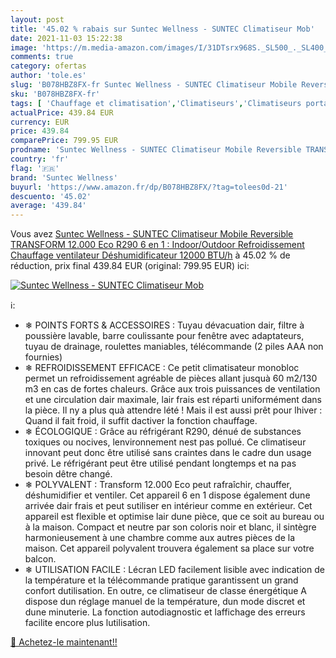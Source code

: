 ```yaml
---
layout: post
title: '45.02 % rabais sur Suntec Wellness - SUNTEC Climatiseur Mob'
date: 2021-11-03 15:22:38
image: 'https://m.media-amazon.com/images/I/31DTsrx968S._SL500_._SL400_.jpg'
comments: true
category: ofertas
author: 'tole.es'
slug: 'B078HBZ8FX-fr Suntec Wellness - SUNTEC Climatiseur Mobile Reversible...'
sku: 'B078HBZ8FX-fr'
tags: [ 'Chauffage et climatisation','Climatiseurs','Climatiseurs portables','Cuisine et Maison','suntec wellness', ]
actualPrice: 439.84 EUR
currency: EUR
price: 439.84
comparePrice: 799.95 EUR
prodname: 'Suntec Wellness - SUNTEC Climatiseur Mobile Reversible TRANSFORM 12.000 Eco R290  6 en 1 : Indoor/Outdoor Refroidissement  Chauffage  ventilateur  Déshumidificateur 12000 BTU/h'
country: 'fr'
flag: '🇫🇷'
brand: 'Suntec Wellness'
buyurl: 'https://www.amazon.fr/dp/B078HBZ8FX/?tag=tolees0d-21'
descuento: '45.02'
average: '439.84'
---
```


Vous avez [Suntec Wellness - SUNTEC Climatiseur Mobile Reversible TRANSFORM 12.000 Eco R290  6 en 1 : Indoor/Outdoor Refroidissement  Chauffage  ventilateur  Déshumidificateur 12000 BTU/h](https://www.amazon.fr/dp/B078HBZ8FX/?tag=tolees0d-21)  à  45.02 % de réduction, prix final  439.84 EUR (original: 799.95 EUR) ici:

[![Suntec Wellness - SUNTEC Climatiseur Mob](https://m.media-amazon.com/images/I/31DTsrx968S._SL500_._SL400_.jpg)](https://www.amazon.fr/dp/B078HBZ8FX/?tag=tolees0d-21)

ℹ️:

- ❄ POINTS FORTS & ACCESSOIRES : Tuyau dévacuation dair, filtre à poussière lavable, barre coulissante pour fenêtre avec adaptateurs, tuyau de drainage, roulettes maniables, télécommande (2 piles AAA non fournies)
- ❄ REFROIDISSEMENT EFFICACE : Ce petit climatisateur monobloc permet un refroidissement agréable de pièces allant jusquà 60 m2/130 m3 en cas de fortes chaleurs. Grâce aux trois puissances de ventilation et une circulation dair maximale, lair frais est réparti uniformément dans la pièce. Il ny a plus quà attendre lété ! Mais il est aussi prêt pour lhiver : Quand il fait froid, il suffit dactiver la fonction chauffage.
- ❄ ÉCOLOGIQUE : Grâce au réfrigérant R290, dénué de substances toxiques ou nocives, lenvironnement nest pas pollué. Ce climatiseur innovant peut donc être utilisé sans craintes dans le cadre dun usage privé. Le réfrigérant peut être utilisé pendant longtemps et na pas besoin dêtre changé.
- ❄ POLYVALENT : Transform 12.000 Eco peut rafraîchir, chauffer, déshumidifier et ventiler. Cet appareil 6 en 1 dispose également dune arrivée dair frais et peut sutiliser en intérieur comme en extérieur. Cet appareil est flexible et optimise lair dune pièce, que ce soit au bureau ou à la maison. Compact et neutre par son coloris noir et blanc, il sintègre harmonieusement à une chambre comme aux autres pièces de la maison. Cet appareil polyvalent trouvera également sa place sur votre balcon.
- ❄ UTILISATION FACILE : Lécran LED facilement lisible avec indication de la température et la télécommande pratique garantissent un grand confort dutilisation. En outre, ce climatiseur de classe énergétique A dispose dun réglage manuel de la température, dun mode discret et dune minuterie. La fonction autodiagnostic et laffichage des erreurs facilite encore plus lutilisation.

[🛒 Achetez-le maintenant!!](https://www.amazon.fr/dp/B078HBZ8FX/?tag=tolees0d-21)
